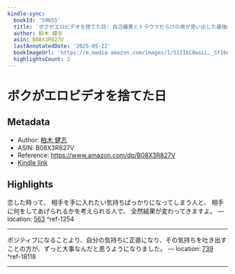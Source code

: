 ```yaml
---
kindle-sync:
  bookId: '59655'
  title: 'ボクがエロビデオを捨てた日: 自己嫌悪とトラウマだらけの男が見い出した最強の覚悟の作り方'
  author: 柏木 健志
  asin: B08X3R827V
  lastAnnotatedDate: '2025-05-22'
  bookImageUrl: 'https://m.media-amazon.com/images/I/51IIbC0wsLL._SY160.jpg'
  highlightsCount: 2
---
```

# ボクがエロビデオを捨てた日
## Metadata
* Author: [柏木 健志](https://www.amazon.comundefined)
* ASIN: B08X3R827V
* Reference: https://www.amazon.com/dp/B08X3R827V
* [Kindle link](kindle://book?action=open&asin=B08X3R827V)

## Highlights
恋した時って、 相手を手に入れたい気持ちばっかりになってしまう人と、 相手に何をしてあげられるかを考えられる人で、 全然結果が変わってきますよ。 — location: [563](kindle://book?action=open&asin=B08X3R827V&location=563) ^ref-1254

---
ポジティブになることより、自分の気持ちに正直になり、その気持ちを吐き出すことの方が、ずっと大事なんだと思うようになりました。 — location: [739](kindle://book?action=open&asin=B08X3R827V&location=739) ^ref-18118

---
